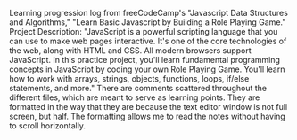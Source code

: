 Learning progression log from freeCodeCamp's "Javascript Data Structures and Algorithms," "Learn Basic Javascript by Building a Role Playing Game."
Project Description:
    "JavaScript is a powerful scripting language that you can use to make web pages interactive. It's one of the core technologies of the web, along with HTML and CSS. All modern browsers support JavaScript.
    In this practice project, you'll learn fundamental programming concepts in JavaScript by coding your own Role Playing Game. You'll learn how to work with arrays, strings, objects, functions, loops, if/else statements, and more."
    There are comments scattered throughout the different files, which are meant to serve as learning points. They are formatted in the way that they are because the text editor window is not full screen, but half. The formatting allows me to read the notes without having to scroll horizontally.
